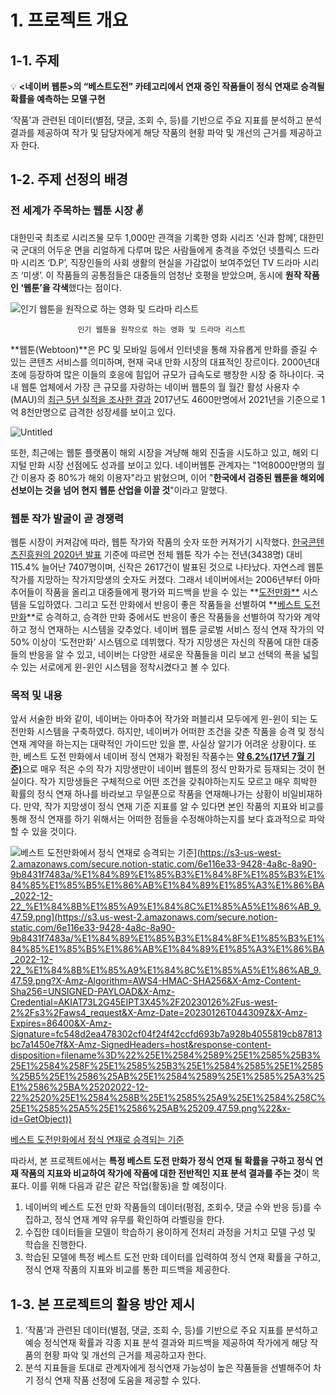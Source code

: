 # 1. 프로젝트 개요

## 1-1. 주제


💡 **<네이버 웹툰>의 “베스트도전” 카테고리에서 연재 중인 작품들이 정식 연재로 승격될 확률을 예측하는 모델 구현**


‘작품’과 관련된 데이터(별점, 댓글, 조회 수, 등)를 기반으로 주요 지표를 분석하고 분석 결과를 제공하여 작가 및 담당자에게 해당 작품의 현황 파악 및 개선의 근거를 제공하고자 한다.

## 1-2. 주제 선정의 배경

### **전 세계가 주목하는 웹툰 시장** ✌️

대한민국 최초로 시리즈물 모두 1,000만 관객을 기록한 영화 시리즈 ‘신과 함께’, 대한민국 군대의 어두운 면을 리얼하게 다루며 많은 사람들에게 충격을 주었던 넷플릭스 드라마 시리즈 ‘D.P’, 직장인들의 사회 생활의 현실을 가감없이 보여주었던 TV 드라마 시리즈 ‘미생’. 이 작품들의 공통점들은 대중들의 엄청난 호평을 받았으며, 동시에 **원작 작품인 ‘웹툰’을 각색**했다는 점이다. 

![인기 웹툰을 원작으로 하는 영화 및 드라마 리스트](https://s3.us-west-2.amazonaws.com/secure.notion-static.com/2bf14e75-9212-46dd-a78c-1e5c11871c18/%E1%84%89%E1%85%B3%E1%84%8F%E1%85%B3%E1%84%85%E1%85%B5%E1%86%AB%E1%84%89%E1%85%A3%E1%86%BA_2022-12-22_%E1%84%8B%E1%85%A9%E1%84%8C%E1%85%A5%E1%86%AB_11.28.27.png?X-Amz-Algorithm=AWS4-HMAC-SHA256&X-Amz-Content-Sha256=UNSIGNED-PAYLOAD&X-Amz-Credential=AKIAT73L2G45EIPT3X45%2F20230126%2Fus-west-2%2Fs3%2Faws4_request&X-Amz-Date=20230126T044107Z&X-Amz-Expires=86400&X-Amz-Signature=0f3dac47d1ef2aacfa96b9957f128a6869a101f8a79520c4ff7482a3c945c6c5&X-Amz-SignedHeaders=host&response-content-disposition=filename%3D%22%25E1%2584%2589%25E1%2585%25B3%25E1%2584%258F%25E1%2585%25B3%25E1%2584%2585%25E1%2585%25B5%25E1%2586%25AB%25E1%2584%2589%25E1%2585%25A3%25E1%2586%25BA%25202022-12-22%2520%25E1%2584%258B%25E1%2585%25A9%25E1%2584%258C%25E1%2585%25A5%25E1%2586%25AB%252011.28.27.png%22&x-id=GetObject)

                   인기 웹툰을 원작으로 하는 영화 및 드라마 리스트 

**웹툰(Webtoon)**은 PC 및 모바일 등에서 인터넷을 통해 자유롭게 만화를 즐길 수 있는 콘텐츠 서비스를 의미하며, 현재 국내 만화 시장의 대표적인 장르이다. 2000년대 초에 등장하여 많은 이들의 호응에 힘입어 규모가 급속도로 팽창한 시장 중 하나이다. 국내 웹툰 업체에서 가장 큰 규모를 자랑하는 네이버 웹툰의 월 월간 활성 사용자 수(MAU)의 [최근 5년 실적을 조사한 결과](https://news.nate.com/view/20220522n01185) 2017년도 4600만명에서 2021년을 기준으로 1억 8천만명으로 급격한 성장세를 보이고 있다. 

![Untitled]([https://s3-us-west-2.amazonaws.com/secure.notion-static.com/f451d3a4-c021-4b52-866a-df9a06cb7c54/Untitled.png](https://s3.us-west-2.amazonaws.com/secure.notion-static.com/f451d3a4-c021-4b52-866a-df9a06cb7c54/Untitled.png?X-Amz-Algorithm=AWS4-HMAC-SHA256&X-Amz-Content-Sha256=UNSIGNED-PAYLOAD&X-Amz-Credential=AKIAT73L2G45EIPT3X45%2F20230126%2Fus-west-2%2Fs3%2Faws4_request&X-Amz-Date=20230126T044233Z&X-Amz-Expires=86400&X-Amz-Signature=485563c0a7837167ce24f08b6a9cf10c7ea831e48c20478b88e9c0a6724bbf01&X-Amz-SignedHeaders=host&response-content-disposition=filename%3D%22Untitled.png%22&x-id=GetObject))

또한, 최근에는 웹툰 플랫폼이 해외 시장을 겨냥해 해외 진출을 시도하고 있고, 해외 디지털 만화 시장 선점에도 성과를 보이고 있다. 네이버웹툰 관계자는 "1억8000만명의 월간 이용자 중 80%가 해외 이용자"라고 밝혔으며, 이어 "**한국에서 검증된 웹툰을 해외에 선보이는 것을 넘어 현지 웹툰 산업을 이끌 것**"이라고 말했다.

### **웹툰 작가 발굴이 곧 경쟁력**

웹툰 시장이 커져감에 따라, 웹툰 작가와 작품의 숫자 또한 커져가기 시작했다. [한국콘텐츠진흥원의 2020년 발표](https://www.sedaily.com/NewsView/26B693BZXG) 기준에 따르면 전체 웹툰 작가 수는 전년(3438명) 대비 115.4% 늘어난 7407명이며, 신작은 2617건이 발표된 것으로 나타났다. 자연스레 웹툰 작가를 지망하는 작가지망생의 숫자도 커졌다. 그래서 네이버에서는 2006년부터 아마추어들이 작품을 올리고 대중들에게 평가와 피드백을 받을 수 있는 **[도전만화**](https://comic.naver.com/genre/challenge) 시스템을 도입하였다. 그리고 도전 만화에서 반응이 좋은 작품들을 선별하여 **[베스트 도전 만화](https://comic.naver.com/genre/bestChallenge)**로 승격하고, 승격한 만화 중에서도 반응이 좋은 작품들을 선별하여 작가와 계약하고 정식 연재하는 시스템을 갖추었다. 네이버 웹툰 글로벌 서비스 정식 연재 작가의 약 50% 이상이 ‘도전만화’ 시스템으로 데뷔했다. 작가 지망생은 자신의 작품에 대한 대중들의 반응을 알 수 있고, 네이버는 다양한 새로운 작품들을 미리 보고 선택의 폭을 넓힐 수 있는 서로에게 윈-윈인 시스템을 정착시켰다고 볼 수 있다. 

### 목적 및 내용

앞서 서술한 바와 같이, 네이버는 아마추어 작가와 퍼블리셔 모두에게 윈-윈이 되는 도전만화 시스템을 구축하였다. 하지만, 네이버가 어떠한 조건을 갖춘 작품을 승격 및 정식 연재 계약을 하는지는 대략적인 가이드만 있을 뿐, 사실상 알기가 어려운 상황이다. 또한, 베스트 도전 만화에서 네이버 정식 연재가 확정된 작품수는 [**약 6.2%(17년 7월 기준)**](https://www.nocutnews.co.kr/news/4823908)으로 매우 적은 수의 작가 지망생만이 네이버 웹툰의 정식 만화가로 등재되는 것이 현실이다. 작가 지망생들은 구체적으로 어떤 조건을 갖춰야하는지도 모르고 매우 희박한 확률의 정식 연재 하나를 바라보고 무일푼으로 작품을 연재해나가는 상황이 비일비재하다. 만약, 작가 지망생이 정식 연재 기준 지표를 알 수 있다면 본인 작품의 지표와 비교를 통해 정식 연재를 하기 위해서는 어떠한 점들을 수정해야하는지를 보다 효과적으로 파악할 수 있을 것이다.

![베스트 도전만화에서 정식 연재로 승격되는 기준]([https://help.naver.com/service/5635/contents/18740?lang=ko)](https://s3-us-west-2.amazonaws.com/secure.notion-static.com/6e116e33-9428-4a8c-8a90-9b8431f7483a/%E1%84%89%E1%85%B3%E1%84%8F%E1%85%B3%E1%84%85%E1%85%B5%E1%86%AB%E1%84%89%E1%85%A3%E1%86%BA_2022-12-22_%E1%84%8B%E1%85%A9%E1%84%8C%E1%85%A5%E1%86%AB_9.47.59.png](https://s3.us-west-2.amazonaws.com/secure.notion-static.com/6e116e33-9428-4a8c-8a90-9b8431f7483a/%E1%84%89%E1%85%B3%E1%84%8F%E1%85%B3%E1%84%85%E1%85%B5%E1%86%AB%E1%84%89%E1%85%A3%E1%86%BA_2022-12-22_%E1%84%8B%E1%85%A9%E1%84%8C%E1%85%A5%E1%86%AB_9.47.59.png?X-Amz-Algorithm=AWS4-HMAC-SHA256&X-Amz-Content-Sha256=UNSIGNED-PAYLOAD&X-Amz-Credential=AKIAT73L2G45EIPT3X45%2F20230126%2Fus-west-2%2Fs3%2Faws4_request&X-Amz-Date=20230126T044309Z&X-Amz-Expires=86400&X-Amz-Signature=fc548d2ea478302cf04f24f42ccfd693b7a928b4055819cb87813bc7a1450e7f&X-Amz-SignedHeaders=host&response-content-disposition=filename%3D%22%25E1%2584%2589%25E1%2585%25B3%25E1%2584%258F%25E1%2585%25B3%25E1%2584%2585%25E1%2585%25B5%25E1%2586%25AB%25E1%2584%2589%25E1%2585%25A3%25E1%2586%25BA%25202022-12-22%2520%25E1%2584%258B%25E1%2585%25A9%25E1%2584%258C%25E1%2585%25A5%25E1%2586%25AB%25209.47.59.png%22&x-id=GetObject))

[베스트 도전만화에서 정식 연재로 승격되는 기준](https://help.naver.com/service/5635/contents/18740?lang=ko)

따라서, 본 프로젝트에서는 **특정 베스트 도전 만화가 정식 연재 될 확률을 구하고 정식 연재 작품의 지표와 비교하여 작가에 작품에 대한 전반적인 지표 분석 결과를 주는 것**이 목표다. 이를 위해 다음과 같은 같은 작업(활동)을 할 예정이다.

1. 네이버의 베스트 도전 만화 작품들의 데이터(평점, 조회수, 댓글 수와 반응 등)를 수집하고, 정식 연재 계약 유무를 확인하여 라벨링을 한다.
2. 수집한 데이터들을 모델이 학습하기 용이하게 전처리 과정을 거치고 모델 구성 및 학습을 진행한다.
3. 학습된 모델에 특정 베스트 도전 만화 데이터를 입력하여 정식 연재 확률을 구하고, 정식 연재 작품의 지표와 비교를 통한 피드백을 제공한다.

## 1-3. 본 프로젝트의 활용 방안 제시

1. ‘작품’과 관련된 데이터(별점, 댓글, 조회 수, 등)를 기반으로 주요 지표를 분석하고 예승 정식연재 확률과 각종 지표 분석 결과와 피드백을 제공하여 작가에게 해당 작품의 현황 파악 및 개선의 근거를 제공하고자 한다.
2. 분석 지표들을 토대로 관계자에게 정식연재 가능성이 높은 작품들을 선별해주어 차기 정식 연재 작품 선정에 도움을 제공할 수 있다.
